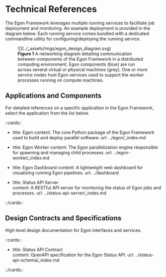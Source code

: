 # Technical References

The Egon Framework leverages multiple running services to facilitate job deployment and monitoring.
An example deployment is provided in the diagram below.
Each running service comes bundled with a dedicated commandline utility for configuring/deploying the running service.

<figure markdown>
  ![](../_assets/imgs/egon_design_diagram.svg)
  <figcaption>
    <b>Figure 1</b> A networking diagram detailing communication between components of the Egon Framework in a distributed computing environment.
    Egon components (blue) are run across several virtual or physical machines (grey).
    One or more service nodes host Egon services used to support the <i>worker</i> processes running on compute machines.
  </figcaption>
</figure>


## Applications and Components

For detailed references on a specific application in the Egon Framework, select the application from the list below.

::cards::

- title: Egon
  content: The core Python package of the Egon Framework used to build and deploy parallel software.
  url: ../egon/_index.md

- title: Egon Worker
  content: The Egon parallelization engine responsible for spawning and managing child processes.
  url: ../egon-worker/_index.md

- title: Egon Dashboard
  content: A lightweight web dashboard for visualizing running Egon pipelines.
  url: ../dashboard

- title: Status API Server  
  content: A RESTful API server for monitoring the status of Egon jobs and processes.
  url: ../status-api-server/_index.md

::/cards::


## Design Contracts and Specifications

High level design documentation for Egon interfaces and services.

::cards::

- title: Status API Contract  
  content: OpenAPI specification for the Egon Status API.
  url: ../status-api-schema/_index.md

::/cards::